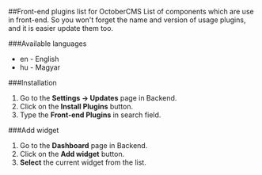 ##Front-end plugins list for OctoberCMS
List of components which are use in front-end. So you won't forget the name and version of usage plugins, and it is easier update them too.

###Available languages
* en - English
* hu - Magyar

###Installation
1. Go to the __Settings -> Updates__ page in Backend.
1. Click on the __Install Plugins__ button.
1. Type the __Front-end Plugins__ in search field.

###Add widget
1. Go to the __Dashboard__ page in Backend.
1. Click on the __Add widget__ button.
1. __Select__ the current widget from the list.

